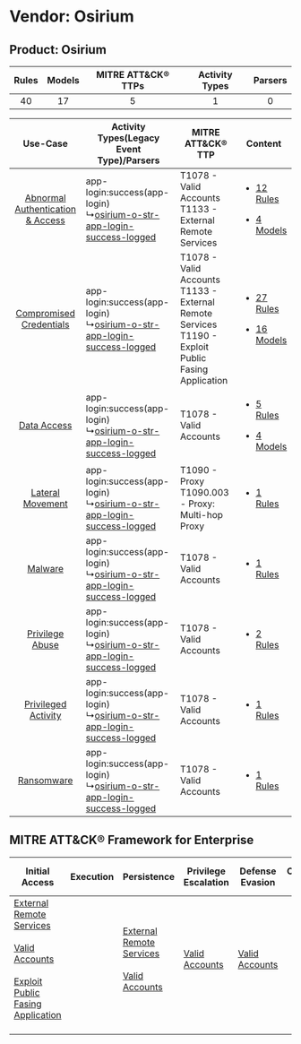 Vendor: Osirium
===============
Product: Osirium
----------------
| Rules | Models | MITRE ATT&CK® TTPs | Activity Types | Parsers |
|:-----:|:------:|:------------------:|:--------------:|:-------:|
|  40   |   17   |         5          |       1        |    0    |

|    Use-Case    | Activity Types(Legacy Event Type)/Parsers    | MITRE ATT&CK® TTP    | Content    |
|:----:| ---- | ---- | ---- |
| [Abnormal Authentication & Access](../../../UseCases/uc_abnormal_authentication_&_access.md) |  app-login:success(app-login)<br> ↳[osirium-o-str-app-login-success-logged](Ps/pC_osiriumostrapploginsuccesslogged.md)<br> | T1078 - Valid Accounts<br>T1133 - External Remote Services<br>    | [<ul><li>12 Rules</li></ul><ul><li>4 Models</li></ul>](RM/r_m_osirium_osirium_Abnormal_Authentication_&_Access.md) |
|          [Compromised Credentials](../../../UseCases/uc_compromised_credentials.md)          |  app-login:success(app-login)<br> ↳[osirium-o-str-app-login-success-logged](Ps/pC_osiriumostrapploginsuccesslogged.md)<br> | T1078 - Valid Accounts<br>T1133 - External Remote Services<br>T1190 - Exploit Public Fasing Application<br> | [<ul><li>27 Rules</li></ul><ul><li>16 Models</li></ul>](RM/r_m_osirium_osirium_Compromised_Credentials.md)         |
|    [Data Access](../../../UseCases/uc_data_access.md)    |  app-login:success(app-login)<br> ↳[osirium-o-str-app-login-success-logged](Ps/pC_osiriumostrapploginsuccesslogged.md)<br> | T1078 - Valid Accounts<br>    | [<ul><li>5 Rules</li></ul><ul><li>4 Models</li></ul>](RM/r_m_osirium_osirium_Data_Access.md)    |
|    [Lateral Movement](../../../UseCases/uc_lateral_movement.md)    |  app-login:success(app-login)<br> ↳[osirium-o-str-app-login-success-logged](Ps/pC_osiriumostrapploginsuccesslogged.md)<br> | T1090 - Proxy<br>T1090.003 - Proxy: Multi-hop Proxy<br>    | [<ul><li>1 Rules</li></ul>](RM/r_m_osirium_osirium_Lateral_Movement.md)    |
|    [Malware](../../../UseCases/uc_malware.md)    |  app-login:success(app-login)<br> ↳[osirium-o-str-app-login-success-logged](Ps/pC_osiriumostrapploginsuccesslogged.md)<br> | T1078 - Valid Accounts<br>    | [<ul><li>1 Rules</li></ul>](RM/r_m_osirium_osirium_Malware.md)    |
|    [Privilege Abuse](../../../UseCases/uc_privilege_abuse.md)    |  app-login:success(app-login)<br> ↳[osirium-o-str-app-login-success-logged](Ps/pC_osiriumostrapploginsuccesslogged.md)<br> | T1078 - Valid Accounts<br>    | [<ul><li>2 Rules</li></ul>](RM/r_m_osirium_osirium_Privilege_Abuse.md)    |
|    [Privileged Activity](../../../UseCases/uc_privileged_activity.md)    |  app-login:success(app-login)<br> ↳[osirium-o-str-app-login-success-logged](Ps/pC_osiriumostrapploginsuccesslogged.md)<br> | T1078 - Valid Accounts<br>    | [<ul><li>1 Rules</li></ul>](RM/r_m_osirium_osirium_Privileged_Activity.md)    |
|    [Ransomware](../../../UseCases/uc_ransomware.md)    |  app-login:success(app-login)<br> ↳[osirium-o-str-app-login-success-logged](Ps/pC_osiriumostrapploginsuccesslogged.md)<br> | T1078 - Valid Accounts<br>    | [<ul><li>1 Rules</li></ul>](RM/r_m_osirium_osirium_Ransomware.md)    |

MITRE ATT&CK® Framework for Enterprise
--------------------------------------
| Initial Access                                                                                                                                                                                                                         | Execution | Persistence                                                                                                                                      | Privilege Escalation                                                | Defense Evasion                                                     | Credential Access | Discovery | Lateral Movement | Collection | Command and Control                                                                                                                       | Exfiltration | Impact |
| -------------------------------------------------------------------------------------------------------------------------------------------------------------------------------------------------------------------------------------- | --------- | ------------------------------------------------------------------------------------------------------------------------------------------------ | ------------------------------------------------------------------- | ------------------------------------------------------------------- | ----------------- | --------- | ---------------- | ---------- | ----------------------------------------------------------------------------------------------------------------------------------------- | ------------ | ------ |
| [External Remote Services](https://attack.mitre.org/techniques/T1133)<br><br>[Valid Accounts](https://attack.mitre.org/techniques/T1078)<br><br>[Exploit Public Fasing Application](https://attack.mitre.org/techniques/T1190)<br><br> |           | [External Remote Services](https://attack.mitre.org/techniques/T1133)<br><br>[Valid Accounts](https://attack.mitre.org/techniques/T1078)<br><br> | [Valid Accounts](https://attack.mitre.org/techniques/T1078)<br><br> | [Valid Accounts](https://attack.mitre.org/techniques/T1078)<br><br> |                   |           |                  |            | [Proxy: Multi-hop Proxy](https://attack.mitre.org/techniques/T1090/003)<br><br>[Proxy](https://attack.mitre.org/techniques/T1090)<br><br> |              |        |